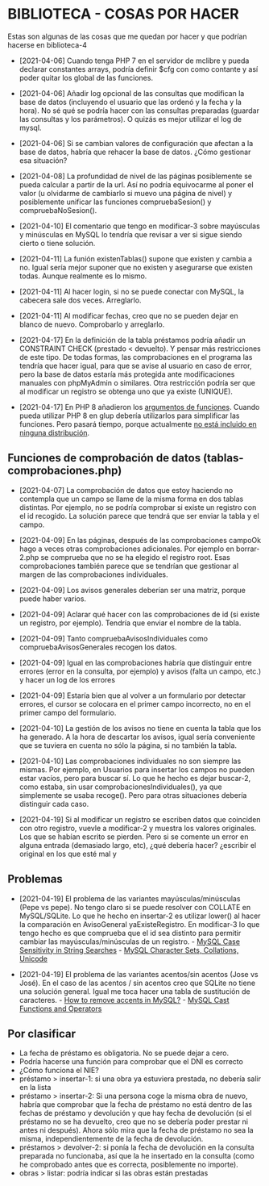 # BIBLIOTECA - COSAS POR HACER

Estas son algunas de las cosas que me quedan por hacer y que podrían hacerse en biblioteca-4

* [2021-04-06] Cuando tenga PHP 7 en el servidor de mclibre y pueda declarar constantes arrays, podría definir $cfg con como contante y así poder quitar los global de las funciones.

* [2021-04-06] Añadir log opcional de las consultas que modifican la base de datos (incluyendo el usuario que las ordenó y la fecha y la hora). No sé qué se podría hacer con las consultas preparadas (guardar las consultas y los parámetros). O quizás es mejor utilizar el log de mysql.

* [2021-04-06] Si se cambian valores de configuración que afectan a la base de datos, habría que rehacer la base de datos. ¿Cómo gestionar esa situación?

* [2021-04-08] La profundidad de nivel de las páginas posiblemente se pueda calcular a partir de la url. Así no podría equivocarme al poner el valor (u olvidarme de cambiarlo si muevo una página de nivel) y posiblemente unificar las funciones compruebaSesion() y compruebaNoSesion().

* [2021-04-10] El comentario que tengo en modificar-3 sobre mayúsculas y minúsculas en MySQL lo tendría que revisar a ver si sigue siendo cierto o tiene solución.

* [2021-04-11] La funión existenTablas() supone que existen y cambia a no. Igual sería mejor suponer que no existen y asegurarse que existen todas. Aunque realmente es lo mismo.

* [2021-04-11] Al hacer login, si no se puede conectar con MySQL, la cabecera sale dos veces. Arreglarlo.

* [2021-04-11] Al modificar fechas, creo que no se pueden dejar en blanco de nuevo. Comprobarlo y arreglarlo.

* [2021-04-17] En la definición de la tabla préstamos podría añadir un CONSTRAINT CHECK (prestado < devuelto). Y pensar más restricciones de este tipo. De todas formas, las comprobaciones en el programa las tendría que hacer igual, para que se avise al usuario en caso de error, pero la base de datos estaría más protegida ante modificaciones manuales con phpMyAdmin o similares. Otra restricción podría ser que al modificar un registro se obtenga uno que ya existe (UNIQUE).

* [2021-04-17] En PHP 8 añadieron los [argumentos de funciones](https://www.php.net/manual/es/functions.arguments.php). Cuando pueda utilizar PHP 8 en glup debería utilizarlos para simplificar las funciones. Pero pasará tiempo, porque actualmente [no está incluido en ninguna distribución](https://www.mclibre.org/consultar/php/otros/historia-cuadros.html#distribuciones).

## Funciones de comprobación de datos (tablas-comprobaciones.php)

* [2021-04-07] La comprobación de datos que estoy haciendo no contempla que un campo se llame de la misma forma en dos tablas distintas. Por ejemplo, no se podría comprobar si existe un registro con el id recogido. La solución parece que tendrá que ser enviar la tabla y el campo.

* [2021-04-09] En las páginas, después de las comprobaciones campoOk hago a veces otras comprobaciones adicionales. Por ejemplo en borrar-2.php se comprueba que no se ha elegido el registro root. Esas comprobaciones también parece que se tendrían que gestionar al margen de las comprobaciones individuales.

* [2021-04-09] Los avisos generales deberían ser una matriz, porque puede haber varios.

* [2021-04-09] Aclarar qué hacer con las comprobaciones de id (si existe un registro, por ejemplo). Tendría que enviar el nombre de la tabla.

* [2021-04-09] Tanto compruebaAvisosIndividuales como compruebaAvisosGenerales recogen los datos.

* [2021-04-09] Igual en las comprobaciones habría que distinguir entre errores (error en la consulta, por ejemplo) y avisos (falta un campo, etc.) y hacer un log de los errores

* [2021-04-09] Estaría bien que al volver a un formulario por detectar errores, el cursor se colocara en el primer campo incorrecto, no en el primer campo del formulario.

* [2021-04-10] La gestión de los avisos no tiene en cuenta la tabla que los ha generado. A la hora de descartar los avisos, igual sería conveniente que se tuviera en cuenta no sólo la página, si no también la tabla.

* [2021-04-10] Las comprobaciones individuales no son siempre las mismas. Por ejemplo, en Usuarios para insertar los campos no pueden estar vacíos, pero para buscar sí. Lo que he hecho es dejar buscar-2, como estaba, sin usar comprobacionesIndividuales(), ya que simplemente se usaba recoge(). Pero para otras situaciones debería distinguir cada caso.

* [2021-04-19] Si al modificar un registro se escriben datos que coinciden con otro registro, vuevle a modificar-2 y muestra los valores originales. Los que se habían escrito se pierden. Pero si se comente un error en alguna entrada (demasiado largo, etc), ¿qué debería hacer? ¿escribir el original en los que esté mal y

## Problemas

* [2021-04-19] El problema de las variantes mayúsculas/minúsculas (Pepe vs pepe). No tengo claro si se puede resolver con COLLATE en MySQL/SQLite. Lo que he hecho en insertar-2 es utilizar lower() al hacer la comparación en AvisoGeneral yaExisteRegistro. En modificar-3 lo que tengo hecho es que comprueba que el id sea distinto para permitir cambiar las mayúsculas/minúsculas de un registro. - [MySQL Case Sensitivity in String Searches](https://dev.mysql.com/doc/refman/8.0/en/case-sensitivity.html) - [MySQL Character Sets, Collations, Unicode](https://dev.mysql.com/doc/refman/5.7/en/charset.html)

* [2021-04-19] El problema de las variantes acentos/sin acentos (Jose vs José). En el caso de las acentos / sin acentos creo que SQLite no tiene una solución general. Igual me toca hacer una tabla de sustitución de caracteres. - [How to remove accents in MySQL?](https://stackoverflow.com/questions/4813620/how-to-remove-accents-in-mysql) - [MySQL Cast Functions and Operators](https://dev.mysql.com/doc/refman/8.0/en/cast-functions.html)

## Por clasificar
- La fecha de préstamo es obligatoria. No se puede dejar a cero.
- Podría hacerse una función para comprobar que el DNI es correcto
- ¿Cómo funciona el NIE?
- préstamo > insertar-1: si una obra ya estuviera prestada, no debería salir en la lista
- préstamo > insertar-2: Si una persona coge la misma obra de nuevo, habría que comprobar que la fecha de préstamo no está dentro de las fechas de préstamo y devolución y que hay fecha de devolución (si el préstamo no se ha devuelto, creo que no se debería poder prestar ni antes ni después). Ahora sólo mira que la fecha de préstamo no sea la misma, independientemente de la fecha de devolución.
- préstamos > devolver-2: si ponía la fecha de devolución en la consulta preparada no funcionaba, así que la he insertado en la consulta (como he comprobado antes que es correcta, posiblemente no importe).
- obras > listar: podría indicar si las obras están prestadas
